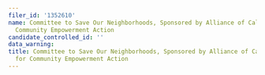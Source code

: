 ```yaml
---
filer_id: '1352610'
name: Committee to Save Our Neighborhoods, Sponsored by Alliance of Californians for
  Community Empowerment Action
candidate_controlled_id: ''
data_warning: 
title: Committee to Save Our Neighborhoods, Sponsored by Alliance of Californians
  for Community Empowerment Action
---
```

